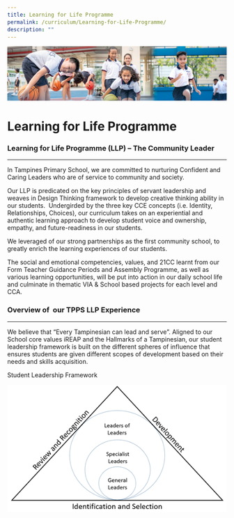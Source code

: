 ```yaml
---
title: Learning for Life Programme
permalink: /curriculum/Learning-for-Life-Programme/
description: ""
---
```

![](/images/Our%20Learning%20Experiences.jpg)

Learning for Life Programme
===========================


### **Learning for Life Programme (LLP) – The Community Leader**
--------------------------------------------------------

  

In Tampines Primary School, we are committed to nurturing Confident and Caring Leaders who are of service to community and society. 

Our LLP is predicated on the key principles of servant leadership and weaves in Design Thinking framework to develop creative thinking ability in our students.  Undergirded by the three key CCE concepts (i.e. Identity, Relationships, Choices), our curriculum takes on an experiential and authentic learning approach to develop student voice and ownership, empathy, and future-readiness in our students. 

We leveraged of our strong partnerships as the first community school, to greatly enrich the learning experiences of our students. 

The social and emotional competencies, values, and 21CC learnt from our Form Teacher Guidance Periods and Assembly Programme, as well as various learning opportunities, will be put into action in our daily school life and culminate in thematic VIA & School based projects for each level and CCA.

### **Overview of  our TPPS LLP Experience**
------------------------------------

  

We believe that “Every Tampinesian can lead and serve”. Aligned to our School core values iREAP and the Hallmarks of a Tampinesian, our student leadership framework is built on the different spheres of influence that ensures students are given different scopes of development based on their needs and skills acquisition.

  

Student Leadership Framework

![](/images/LLP.png)